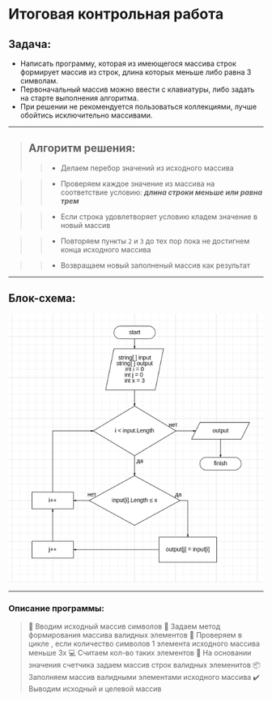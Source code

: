 # Итоговая контрольная работа

## Задача:
* Написать программу, которая из имеющегося массива строк формирует массив из строк, длина которых меньше либо равна 3 символам.
* Первоначальный массив можно ввести с клавиатуры, либо задать на старте выполнения алгоритма. 
* При решении не рекомендуется пользоваться коллекциями, лучше обойтись исключительно массивами.

---

>## Алгоритм решения:
>>* Делаем перебор значений из исходного массива

>>* Проверяем каждое значение из массива на соответствие условию: ***длина строки меньше или равна трем***

>>* Если строка удовлетворяет условию кладем значение в новый массив

>>* Повторяем пункты `2` и `3` до тех пор пока не достигнем конца исходного массива

>>* Возвращаем новый заполненый массив как результат

---

## Блок-схема:

![diagram](/hw1/diagram.png)

---

### Описание программы:

> :pencil: Вводим исходный массив символов
> :wrench: Задаем метод формирования массива валидных элементов
> :key: Проверяем в цикле , если количество символов 1 элемента исходного массива меньше 3x
> :computer: Считаем кол-во таких элементов 
> :page_with_curl: На основании значения счетчика задаем массив строк валидных элеменитов 
> :package: Заполняем массив валидными элементами исходного массива
> :heavy_check_mark: Выводим исходный и целевой массив
